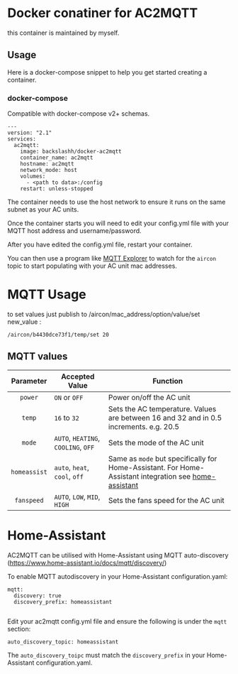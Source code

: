 # Docker conatiner for AC2MQTT
this container is maintained by myself.

## Usage

Here is a docker-compose snippet to help you get started creating a container.

### docker-compose

Compatible with docker-compose v2+ schemas.

```
---
version: "2.1"
services:
  ac2mqtt:
    image: backslashh/docker-ac2mqtt
    container_name: ac2mqtt
    hostname: ac2mqtt
    network_mode: host
    volumes:
      - <path to data>:/config
    restart: unless-stopped

```
The container needs to use the host network to ensure it runs on the same subnet as your AC units.


Once the container starts you will need to edit your config.yml file with your MQTT host address and username/password.

After you have edited the config.yml file, restart your container. 

You can then use a program like [MQTT Explorer](http://mqtt-explorer.com/) to watch for the `aircon` topic to start populating with your AC unit mac addresses.

# MQTT Usage

to set values just publish to /aircon/mac_address/option/value/set  new_value  :
```
/aircon/b4430dce73f1/temp/set 20
``` 

## MQTT values
| Parameter | Accepted Value | Function |
| :----: | --- | --- |
| `power` | `ON` or `OFF` | Power on/off the AC unit|
| `temp` | `16` to `32` | Sets the AC temperature. Values are between 16 and 32 and in 0.5 increments. e.g. 20.5 |
| `mode` | `AUTO`, `HEATING`, `COOLING`, `OFF` | Sets the mode of the AC unit |
| `homeassist` | `auto`, `heat`, `cool`, `off` | Same as `mode` but specifically for Home-Assistant. For Home-Assistant integration see [home-assistant](https://github.com/liaan/broadlink_ac_mqtt#home-assistant) |
| `fanspeed` | `AUTO`, `LOW`, `MID`, `HIGH` | Sets the fans speed for the AC unit |

# Home-Assistant
AC2MQTT can be utilised with Home-Assistant using MQTT auto-discovery (https://www.home-assistant.io/docs/mqtt/discovery/)

To enable MQTT autodiscovery in your Home-Assistant configuration.yaml:

```
mqtt:
  discovery: true
  discovery_prefix: homeassistant
  
```

Edit your ac2mqtt config.yml file and ensure the following is under the `mqtt` section:

```
auto_discovery_topic: homeassistant
```

The `auto_discovery_toipc` must match the `discovery_prefix` in your Home-Assistant configuration.yaml.